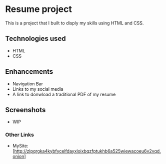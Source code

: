 # Resume project

This is a project that I built to disply my skills using HTML and CSS.

## Technologies used

- HTML
- CSS

## Enhancements

- Navigation Bar
- Links to my social media
- A link to donwload a traditional PDF of my resume

## Screenshots
- WIP

### Other Links
- MySite:
[http://zlpqrgka4kybfycelfdayxloixbqzfptukhb6a525wiewacoeu6v2vqd.onion]